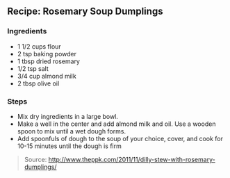## Recipe: Rosemary Soup Dumplings


### Ingredients
 - 1 1/2 cups flour
 - 2 tsp baking powder
 - 1 tbsp dried rosemary
 - 1/2 tsp salt
 - 3/4 cup almond milk
 - 2 tbsp olive oil

### Steps
 - Mix dry ingredients in a large bowl.
 - Make a well in the center and add almond milk and oil. Use a wooden spoon to mix until a wet dough forms.
 - Add spoonfuls of dough to the soup of your choice, cover, and cook for 10-15 minutes until the dough is firm

> Source: http://www.theppk.com/2011/11/dilly-stew-with-rosemary-dumplings/